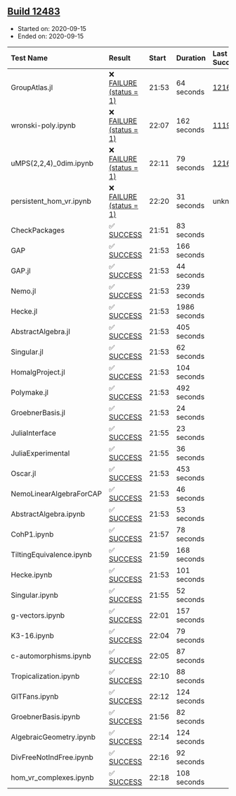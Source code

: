 ## [Build 12483](https://oscarci.mathematik.uni-kl.de/job/oscar/12483/)

* Started on: 2020-09-15
* Ended on: 2020-09-15

| Test Name    | Result | Start | Duration | Last Success | First Failure |
|:-------------|:-------|:------|:---------|:-------------|:--------------|
| GroupAtlas.jl | ❌ [FAILURE (status = 1)](https://oscarci.mathematik.uni-kl.de/job/oscar/12483/artifact/logs/build-12483/GroupAtlas.jl.log) | 21:53 | 64 seconds | [12167](https://oscarci.mathematik.uni-kl.de/job/oscar/12167/) | [12168](https://oscarci.mathematik.uni-kl.de/job/oscar/12168/) |
| wronski-poly.ipynb | ❌ [FAILURE (status = 1)](https://oscarci.mathematik.uni-kl.de/job/oscar/12483/artifact/logs/build-12483/wronski-poly.ipynb.log) | 22:07 | 162 seconds | [11192](https://oscarci.mathematik.uni-kl.de/job/oscar/11192/) | [11193](https://oscarci.mathematik.uni-kl.de/job/oscar/11193/) |
| uMPS(2,2,4)_0dim.ipynb | ❌ [FAILURE (status = 1)](https://oscarci.mathematik.uni-kl.de/job/oscar/12483/artifact/logs/build-12483/uMPS-2-2-4-_0dim.ipynb.log) | 22:11 | 79 seconds | [12167](https://oscarci.mathematik.uni-kl.de/job/oscar/12167/) | [12168](https://oscarci.mathematik.uni-kl.de/job/oscar/12168/) |
| persistent_hom_vr.ipynb | ❌ [FAILURE (status = 1)](https://oscarci.mathematik.uni-kl.de/job/oscar/12483/artifact/logs/build-12483/persistent_hom_vr.ipynb.log) | 22:20 | 31 seconds | unknown | unknown |
| CheckPackages | ✅ [SUCCESS](https://oscarci.mathematik.uni-kl.de/job/oscar/12483/artifact/logs/build-12483/CheckPackages.log) | 21:51 | 83 seconds |  |  |
| GAP | ✅ [SUCCESS](https://oscarci.mathematik.uni-kl.de/job/oscar/12483/artifact/logs/build-12483/GAP.log) | 21:53 | 166 seconds |  |  |
| GAP.jl | ✅ [SUCCESS](https://oscarci.mathematik.uni-kl.de/job/oscar/12483/artifact/logs/build-12483/GAP.jl.log) | 21:53 | 44 seconds |  |  |
| Nemo.jl | ✅ [SUCCESS](https://oscarci.mathematik.uni-kl.de/job/oscar/12483/artifact/logs/build-12483/Nemo.jl.log) | 21:53 | 239 seconds |  |  |
| Hecke.jl | ✅ [SUCCESS](https://oscarci.mathematik.uni-kl.de/job/oscar/12483/artifact/logs/build-12483/Hecke.jl.log) | 21:53 | 1986 seconds |  |  |
| AbstractAlgebra.jl | ✅ [SUCCESS](https://oscarci.mathematik.uni-kl.de/job/oscar/12483/artifact/logs/build-12483/AbstractAlgebra.jl.log) | 21:53 | 405 seconds |  |  |
| Singular.jl | ✅ [SUCCESS](https://oscarci.mathematik.uni-kl.de/job/oscar/12483/artifact/logs/build-12483/Singular.jl.log) | 21:53 | 62 seconds |  |  |
| HomalgProject.jl | ✅ [SUCCESS](https://oscarci.mathematik.uni-kl.de/job/oscar/12483/artifact/logs/build-12483/HomalgProject.jl.log) | 21:53 | 104 seconds |  |  |
| Polymake.jl | ✅ [SUCCESS](https://oscarci.mathematik.uni-kl.de/job/oscar/12483/artifact/logs/build-12483/Polymake.jl.log) | 21:53 | 492 seconds |  |  |
| GroebnerBasis.jl | ✅ [SUCCESS](https://oscarci.mathematik.uni-kl.de/job/oscar/12483/artifact/logs/build-12483/GroebnerBasis.jl.log) | 21:53 | 24 seconds |  |  |
| JuliaInterface | ✅ [SUCCESS](https://oscarci.mathematik.uni-kl.de/job/oscar/12483/artifact/logs/build-12483/JuliaInterface.log) | 21:55 | 23 seconds |  |  |
| JuliaExperimental | ✅ [SUCCESS](https://oscarci.mathematik.uni-kl.de/job/oscar/12483/artifact/logs/build-12483/JuliaExperimental.log) | 21:55 | 36 seconds |  |  |
| Oscar.jl | ✅ [SUCCESS](https://oscarci.mathematik.uni-kl.de/job/oscar/12483/artifact/logs/build-12483/Oscar.jl.log) | 21:53 | 453 seconds |  |  |
| NemoLinearAlgebraForCAP | ✅ [SUCCESS](https://oscarci.mathematik.uni-kl.de/job/oscar/12483/artifact/logs/build-12483/NemoLinearAlgebraForCAP.log) | 21:53 | 46 seconds |  |  |
| AbstractAlgebra.ipynb | ✅ [SUCCESS](https://oscarci.mathematik.uni-kl.de/job/oscar/12483/artifact/logs/build-12483/AbstractAlgebra.ipynb.log) | 21:53 | 53 seconds |  |  |
| CohP1.ipynb | ✅ [SUCCESS](https://oscarci.mathematik.uni-kl.de/job/oscar/12483/artifact/logs/build-12483/CohP1.ipynb.log) | 21:57 | 78 seconds |  |  |
| TiltingEquivalence.ipynb | ✅ [SUCCESS](https://oscarci.mathematik.uni-kl.de/job/oscar/12483/artifact/logs/build-12483/TiltingEquivalence.ipynb.log) | 21:59 | 168 seconds |  |  |
| Hecke.ipynb | ✅ [SUCCESS](https://oscarci.mathematik.uni-kl.de/job/oscar/12483/artifact/logs/build-12483/Hecke.ipynb.log) | 21:53 | 101 seconds |  |  |
| Singular.ipynb | ✅ [SUCCESS](https://oscarci.mathematik.uni-kl.de/job/oscar/12483/artifact/logs/build-12483/Singular.ipynb.log) | 21:55 | 52 seconds |  |  |
| g-vectors.ipynb | ✅ [SUCCESS](https://oscarci.mathematik.uni-kl.de/job/oscar/12483/artifact/logs/build-12483/g-vectors.ipynb.log) | 22:01 | 157 seconds |  |  |
| K3-16.ipynb | ✅ [SUCCESS](https://oscarci.mathematik.uni-kl.de/job/oscar/12483/artifact/logs/build-12483/K3-16.ipynb.log) | 22:04 | 79 seconds |  |  |
| c-automorphisms.ipynb | ✅ [SUCCESS](https://oscarci.mathematik.uni-kl.de/job/oscar/12483/artifact/logs/build-12483/c-automorphisms.ipynb.log) | 22:05 | 87 seconds |  |  |
| Tropicalization.ipynb | ✅ [SUCCESS](https://oscarci.mathematik.uni-kl.de/job/oscar/12483/artifact/logs/build-12483/Tropicalization.ipynb.log) | 22:10 | 88 seconds |  |  |
| GITFans.ipynb | ✅ [SUCCESS](https://oscarci.mathematik.uni-kl.de/job/oscar/12483/artifact/logs/build-12483/GITFans.ipynb.log) | 22:12 | 124 seconds |  |  |
| GroebnerBasis.ipynb | ✅ [SUCCESS](https://oscarci.mathematik.uni-kl.de/job/oscar/12483/artifact/logs/build-12483/GroebnerBasis.ipynb.log) | 21:56 | 82 seconds |  |  |
| AlgebraicGeometry.ipynb | ✅ [SUCCESS](https://oscarci.mathematik.uni-kl.de/job/oscar/12483/artifact/logs/build-12483/AlgebraicGeometry.ipynb.log) | 22:14 | 124 seconds |  |  |
| DivFreeNotIndFree.ipynb | ✅ [SUCCESS](https://oscarci.mathematik.uni-kl.de/job/oscar/12483/artifact/logs/build-12483/DivFreeNotIndFree.ipynb.log) | 22:16 | 92 seconds |  |  |
| hom_vr_complexes.ipynb | ✅ [SUCCESS](https://oscarci.mathematik.uni-kl.de/job/oscar/12483/artifact/logs/build-12483/hom_vr_complexes.ipynb.log) | 22:18 | 108 seconds |  |  |
